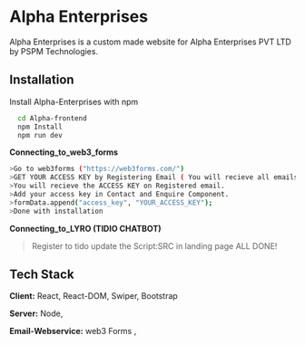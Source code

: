 # Alpha Enterprises

Alpha Enterprises is a custom made website for Alpha Enterprises PVT LTD by PSPM Technologies.

## Installation

Install Alpha-Enterprises with npm

```bash
  cd Alpha-frontend
  npm Install
  npm run dev
```

**Connecting_to_web3_forms**

```bash
>Go to web3forms ("https://web3forms.com/")
>GET YOUR ACCESS KEY by Registering Email ( You will recieve all emails from web on this )
>You will recieve the ACCESS KEY on Registered email.
>Add your access key in Contact and Enquire Component.
>formData.append("access_key", "YOUR_ACCESS_KEY");
>Done with installation
```

**Connecting_to_LYRO (TIDIO CHATBOT)**

> Register to tido
> update the Script:SRC in landing page
> ALL DONE!

## Tech Stack

**Client:** React, React-DOM, Swiper, Bootstrap

**Server:** Node,

**Email-Webservice:** web3 Forms ,
